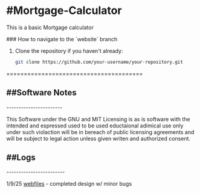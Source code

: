 <h1>#Mortgage-Calculator</h1>
<p>This is a basic Mortgage calculator</p>
### How to navigate to the `website` branch

1. Clone the repository if you haven't already:
   ```sh
   git clone https://github.com/your-username/your-repository.git
=======================================
<h2>##Software Notes</h2>
-----------------------
<p>This Software under the GNU and MIT Licensing is as is software with the intended and espressed used to be used eductaional adimical use only under such violaction will be in bereach of public licensing agreements and will be subject to legal action unless given writen and authorized consent.</p>
<h2>##Logs</h2>
------------------------
<p>1/9/25 <a href="https://github.com/rhamseyswork/Mortgage-Calculator/tree/webfiles">webfiles</a> - completed design w/ minor bugs</p>
